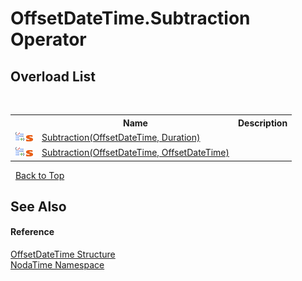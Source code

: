 # OffsetDateTime.Subtraction Operator 
 


## Overload List
&nbsp;<table><tr><th></th><th>Name</th><th>Description</th></tr><tr><td>![Public operator](media/puboperator.gif "Public operator")![Static member](media/static.gif "Static member")</td><td><a href="M_NodaTime_OffsetDateTime_op_Subtraction">Subtraction(OffsetDateTime, Duration)</a></td><td /></tr><tr><td>![Public operator](media/puboperator.gif "Public operator")![Static member](media/static.gif "Static member")</td><td><a href="M_NodaTime_OffsetDateTime_op_Subtraction_1">Subtraction(OffsetDateTime, OffsetDateTime)</a></td><td /></tr></table>&nbsp;
<a href="#offsetdatetime.subtraction-operator">Back to Top</a>

## See Also


#### Reference
<a href="T_NodaTime_OffsetDateTime">OffsetDateTime Structure</a><br /><a href="N_NodaTime">NodaTime Namespace</a><br />